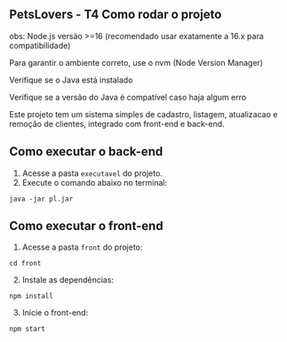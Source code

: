 ## PetsLovers - T4 Como rodar o projeto
obs: Node.js versão >=16 (recomendado usar exatamente a 16.x para compatibilidade)

Para garantir o ambiente correto, use o nvm (Node Version Manager)

Verifique se o Java está instalado

Verifique se a versão do Java é compatível caso haja algum erro


Este projeto tem um sistema simples de cadastro, listagem, atualizacao e remoção de clientes, integrado com front-end e back-end.

## Como executar o back-end

1. Acesse a pasta `executavel` do projeto.
2. Execute o comando abaixo no terminal:

```
java -jar pl.jar
```

## Como executar o front-end

1. Acesse a pasta `front` do projeto:

```
cd front
```

2. Instale as dependências:

```
npm install
```

3. Inicie o front-end:

```
npm start
```

